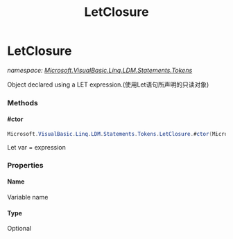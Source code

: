 ﻿---
title: LetClosure
---

# LetClosure
_namespace: [Microsoft.VisualBasic.Linq.LDM.Statements.Tokens](N-Microsoft.VisualBasic.Linq.LDM.Statements.Tokens.html)_

Object declared using a LET expression.(使用Let语句所声明的只读对象)



### Methods

#### #ctor
```csharp
Microsoft.VisualBasic.Linq.LDM.Statements.Tokens.LetClosure.#ctor(Microsoft.VisualBasic.Linq.LDM.Statements.ClosureTokens,Microsoft.VisualBasic.Linq.LDM.Statements.LinqStatement,Microsoft.VisualBasic.Linq.Framework.Provider.TypeRegistry)
```
Let var = expression


### Properties

#### Name
Variable name
#### Type
Optional
